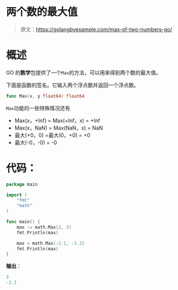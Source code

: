 # 两个数的最大值

> 原文：<https://golangbyexample.com/max-of-two-numbers-go/>

# **概述**

GO 的**数学**包提供了一个`Max`的方法，可以用来得到两个数的最大值。

下面是函数的签名。它输入两个浮点数并返回一个浮点数。

```go
func Max(x, y float64) float64
```

`Max`功能的一些特殊情况还有

*   Max(x，+Inf) = Max(+Inf，x) = +Inf
*   Max(x，NaN) = Max(NaN，x) = NaN
*   最大(+0，0) =最大(0，+0) = +0
*   最大(-0，-0) = -0

# **代码**：

```go
package main

import (
    "fmt"
    "math"
)

func main() {
    max := math.Max(2, 3)
    fmt.Println(max)

    max = math.Max(-2.1, -3.3)
    fmt.Println(max)
}
```

**输出**：

```go
3
-2.1
```